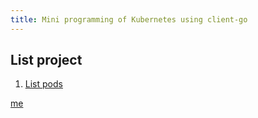```yaml
---
title: Mini programming of Kubernetes using client-go
---
```


## List project

1. [List pods](./list_pods)


[me](https://ductn.info/about)
